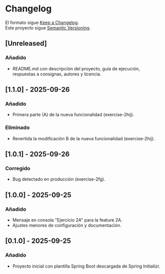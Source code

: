 # Changelog

El formato sigue [Keep a Changelog](https://keepachangelog.com/es-ES/1.0.0/).  
Este proyecto sigue [Semantic Versioning](https://semver.org/lang/es/).

## [Unreleased]
### Añadido
- README.md con descripción del proyecto, guía de ejecución, respuestas a consignas, autores y licencia.

## [1.1.0] - 2025-09-26
### Añadido
- Primera parte (A) de la nueva funcionalidad (exercise-2hij).
### Eliminado
- Revertida la modificación B de la nueva funcionalidad (exercise-2hij).

## [1.0.1] - 2025-09-26
### Corregido
- Bug detectado en producción (exercise-2fg).

## [1.0.0] - 2025-09-25
### Añadido
- Mensaje en consola "Ejercicio 2A" para la feature 2A.
- Ajustes menores de configuración y documentación.

## [0.1.0] - 2025-09-25
### Añadido
- Proyecto inicial con plantilla Spring Boot descargada de Spring Initializr.